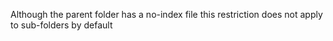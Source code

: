 Although the parent folder has a no-index file this restriction does not apply to sub-folders by default
